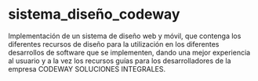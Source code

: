 # sistema_diseño_codeway
Implementación de un sistema de diseño web y móvil, que contenga los diferentes recursos de diseño para la
utilización en los diferentes desarrollos de software que se implementen, dando una mejor experiencia al usuario
y a la vez los recursos guías para los desarrolladores de la empresa CODEWAY SOLUCIONES INTEGRALES. 
